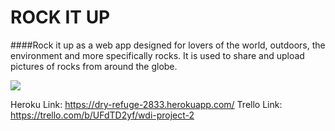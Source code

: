 # ROCK IT UP

####Rock it up as a web app designed for lovers of the world, outdoors, the environment and more specifically rocks. It is used to share and upload pictures of rocks from around the globe.

![](https://i.imgur.com/n5V9OY5.jpg)

  Heroku Link: https://dry-refuge-2833.herokuapp.com/
  Trello Link: https://trello.com/b/UFdTD2yf/wdi-project-2


